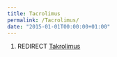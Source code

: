 ```yaml
---
title: Tacrolimus
permalink: /Tacrolimus/
date: "2015-01-01T00:00:00+01:00"
---
```


1.  REDIRECT [Takrolimus](/atopedia/Takrolimus "wikilink")
